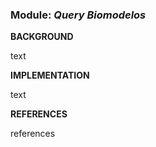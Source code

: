 ### **Module:** ***Query Biomodelos*** 

**BACKGROUND**

text

**IMPLEMENTATION**

text

**REFERENCES**

references
